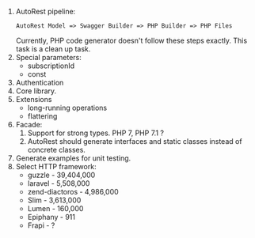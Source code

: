 1. AutoRest pipeline:
   ```
   AutoRest Model => Swagger Builder => PHP Builder => PHP Files
   ```
   Currently, PHP code generator doesn't follow these steps exactly. This task is a clean up task.
1. Special parameters:
   - subscriptionId
   - const
1. Authentication
1. Core library.
1. Extensions
   - long-running operations
   - flattering
1. Facade:
    1. Support for strong types. PHP 7, PHP 7.1 ?
    1. AutoRest should generate interfaces and static classes instead of concrete classes.
1. Generate examples for unit testing.
1. Select HTTP framework:
   - guzzle - 39,404,000
   - laravel - 5,508,000   
   - zend-diactoros - 4,986,000   
   - Slim - 3,613,000
   - Lumen -  160,000
   - Epiphany - 911
   - Frapi - ?
